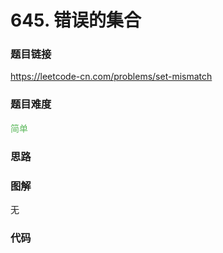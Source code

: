 # 645. 错误的集合

### 题目链接

https://leetcode-cn.com/problems/set-mismatch

### 题目难度

<font color=#5CB85C>简单</font>

### 思路



### 图解

无

### 代码

```python
```